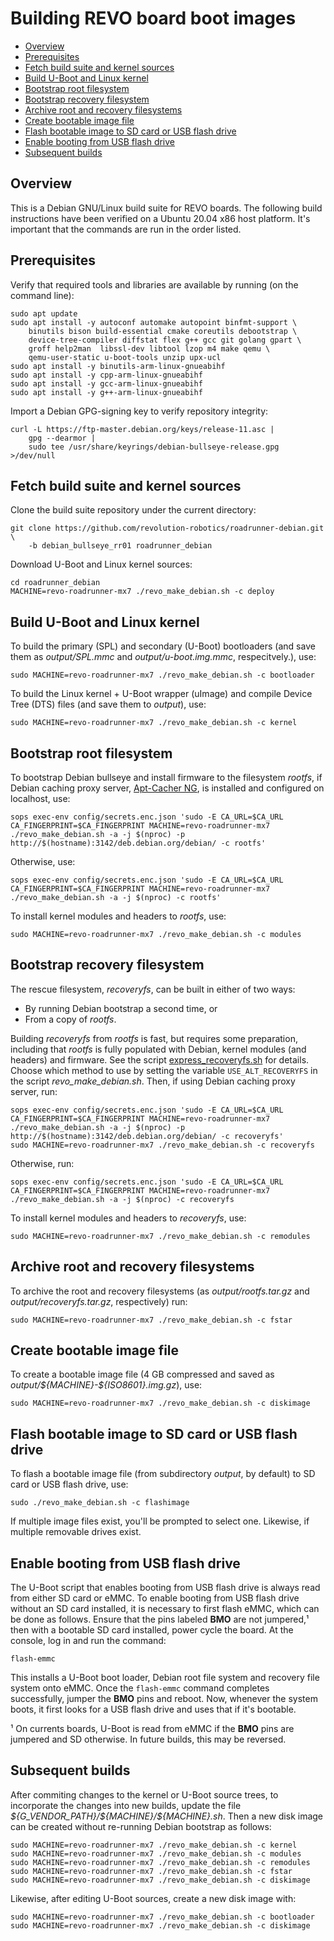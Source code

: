# Building REVO board boot images

- [Overview](#overview)
- [Prerequisites](#prerequisites)
- [Fetch build suite and kernel sources](#fetch-build-suite-and-kernel-sources)
- [Build U-Boot and Linux kernel](#build-u-boot-and-linux-kernel)
- [Bootstrap root filesystem](#bootstrap-root-filesystem)
- [Bootstrap recovery filesystem](#bootstrap-recovery-filesystem)
- [Archive root and recovery filesystems](#archive-root-and-recovery-filesystems)
- [Create bootable image file](#create-bootable-image-file)
- [Flash bootable image to SD card or USB flash drive](#flash-bootable-image-to-sd-card-or-usb-flash-drive)
- [Enable booting from USB flash drive](#enable-booting-from-usb-flash-drive)
- [Subsequent builds](#subsequent-builds)

## Overview
This is a Debian GNU/Linux build suite for REVO boards.
The following build instructions have been verified on a Ubuntu 20.04
x86 host platform. It's important that the commands are run in the
order listed.

## Prerequisites
Verify that required tools and libraries are available by running (on
the command line):

```shell
sudo apt update
sudo apt install -y autoconf automake autopoint binfmt-support \
    binutils bison build-essential cmake coreutils debootstrap \
    device-tree-compiler diffstat flex g++ gcc git golang gpart \
    groff help2man  libssl-dev libtool lzop m4 make qemu \
    qemu-user-static u-boot-tools unzip upx-ucl
sudo apt install -y binutils-arm-linux-gnueabihf
sudo apt install -y cpp-arm-linux-gnueabihf
sudo apt install -y gcc-arm-linux-gnueabihf
sudo apt install -y g++-arm-linux-gnueabihf

```

Import a Debian GPG-signing key to verify repository integrity:

```shell
curl -L https://ftp-master.debian.org/keys/release-11.asc |
    gpg --dearmor |
    sudo tee /usr/share/keyrings/debian-bullseye-release.gpg >/dev/null
```

## Fetch build suite and kernel sources
Clone the build suite repository under the current directory:

```shell
git clone https://github.com/revolution-robotics/roadrunner-debian.git \
    -b debian_bullseye_rr01 roadrunner_debian
```

Download U-Boot and Linux kernel sources:

```shell
cd roadrunner_debian
MACHINE=revo-roadrunner-mx7 ./revo_make_debian.sh -c deploy
```

## Build U-Boot and Linux kernel
To build the primary (SPL) and secondary (U-Boot) bootloaders (and save
them as _output/SPL.mmc_ and _output/u-boot.img.mmc_, respecitvely.), use:


```shell
sudo MACHINE=revo-roadrunner-mx7 ./revo_make_debian.sh -c bootloader
```

To build the Linux kernel + U-Boot wrapper (uImage) and compile Device
Tree (DTS) files (and save them to _output_), use:

```shell
sudo MACHINE=revo-roadrunner-mx7 ./revo_make_debian.sh -c kernel
```

## Bootstrap root filesystem

To bootstrap Debian bullseye and install firmware to the filesystem
_rootfs_, if Debian caching proxy server,
[Apt-Cacher NG](https://www.unix-ag.uni-kl.de/~bloch/acng/),
is installed and configured on localhost, use:

```shell
sops exec-env config/secrets.enc.json 'sudo -E CA_URL=$CA_URL CA_FINGERPRINT=$CA_FINGERPRINT MACHINE=revo-roadrunner-mx7 ./revo_make_debian.sh -a -j $(nproc) -p http://$(hostname):3142/deb.debian.org/debian/ -c rootfs'
```

Otherwise, use:

```shell
sops exec-env config/secrets.enc.json 'sudo -E CA_URL=$CA_URL CA_FINGERPRINT=$CA_FINGERPRINT MACHINE=revo-roadrunner-mx7 ./revo_make_debian.sh -a -j $(nproc) -c rootfs'
```

To install kernel modules and headers to _rootfs_, use:

```shell
sudo MACHINE=revo-roadrunner-mx7 ./revo_make_debian.sh -c modules
```

## Bootstrap recovery filesystem

The rescue filesystem,  _recoveryfs_, can be built in either of two ways:

* By running Debian bootstrap a second time, or
* From a copy of _rootfs_.

Building _recoveryfs_ from _rootfs_ is fast, but requires some
preparation, including that _rootfs_ is fully populated with Debian,
kernel modules (and headers) and firmware. See the
script
[express_recoveryfs.sh](https://github.com/revolution-robotics/roadrunner-debian/blob/debian_bullseye_rr01/contrib/express-recoveryfs/express-recoveryfs.sh)
for details. Choose which method to use by setting the variable
`USE_ALT_RECOVERYFS` in the script *revo_make_debian.sh*. Then, if
using Debian caching proxy server, run:


```shell
sops exec-env config/secrets.enc.json 'sudo -E CA_URL=$CA_URL CA_FINGERPRINT=$CA_FINGERPRINT MACHINE=revo-roadrunner-mx7 ./revo_make_debian.sh -a -j $(nproc) -p http://$(hostname):3142/deb.debian.org/debian/ -c recoveryfs'
sudo MACHINE=revo-roadrunner-mx7 ./revo_make_debian.sh -c recoveryfs
```

Otherwise, run:

```shell
sops exec-env config/secrets.enc.json 'sudo -E CA_URL=$CA_URL CA_FINGERPRINT=$CA_FINGERPRINT MACHINE=revo-roadrunner-mx7 ./revo_make_debian.sh -a -j $(nproc) -c recoveryfs
```

To install kernel modules and headers to _recoveryfs_, use:

```shell
sudo MACHINE=revo-roadrunner-mx7 ./revo_make_debian.sh -c remodules
```

## Archive root and recovery filesystems

To archive the root and recovery filesystems (as
_output/rootfs.tar.gz_ and _output/recoveryfs.tar.gz_, respectively)
run:

```shell
sudo MACHINE=revo-roadrunner-mx7 ./revo_make_debian.sh -c fstar
```

## Create bootable image file

To create a  bootable image file (4 GB compressed and saved as
_output/\${MACHINE}-\${ISO8601}.img.gz_), use:

```shell
sudo MACHINE=revo-roadrunner-mx7 ./revo_make_debian.sh -c diskimage
```

## Flash bootable image to SD card or USB flash drive
To flash a bootable image file (from subdirectory _output_, by
default) to SD card or USB flash drive, use:

```shell
sudo ./revo_make_debian.sh -c flashimage
```

If multiple image files exist, you'll be prompted to select one. Likewise, if
multiple removable drives exist.

## Enable booting from USB flash drive
The U-Boot script that enables booting from USB flash drive is always
read from either SD card or eMMC. To enable booting from USB flash
drive without an SD card installed, it is necessary to first flash
eMMC, which can be done as follows. Ensure that the pins labeled
__BMO__ are not jumpered,¹ then with a bootable SD card installed,
power cycle the board. At the console, log in and run the command:

```
flash-emmc
```

This installs a U-Boot boot loader, Debian root file system and
recovery file system onto eMMC. Once the `flash-emmc` command
completes successfully, jumper the __BMO__ pins and reboot. Now,
whenever the system boots, it first looks for a USB flash drive and
uses that if it's bootable.

¹ On currents boards, U-Boot is read from eMMC if the __BMO__ pins are
jumpered and SD otherwise. In future builds, this may be reversed.

## Subsequent builds
After commiting changes to the kernel or U-Boot source trees, to
incorporate the changes into new builds, update the file
*\${G\_VENDOR\_PATH}/\${MACHINE}/\${MACHINE}.sh*. Then a new disk image can
be created without re-running Debian bootstrap as follows:

```shell
sudo MACHINE=revo-roadrunner-mx7 ./revo_make_debian.sh -c kernel
sudo MACHINE=revo-roadrunner-mx7 ./revo_make_debian.sh -c modules
sudo MACHINE=revo-roadrunner-mx7 ./revo_make_debian.sh -c remodules
sudo MACHINE=revo-roadrunner-mx7 ./revo_make_debian.sh -c fstar
sudo MACHINE=revo-roadrunner-mx7 ./revo_make_debian.sh -c diskimage
```

Likewise, after editing U-Boot sources, create a new disk image with:

```shell
sudo MACHINE=revo-roadrunner-mx7 ./revo_make_debian.sh -c bootloader
sudo MACHINE=revo-roadrunner-mx7 ./revo_make_debian.sh -c diskimage
```
